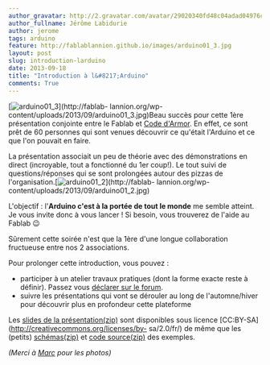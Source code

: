 ```yaml
---
author_gravatar: http://2.gravatar.com/avatar/29020340fd48c04adad04976cb909b4f?s=96&d=mm&r=g
author_fullname: Jérôme Labidurie
author: jerome
tags: arduino
feature: http://fablablannion.github.io/images/arduino01_3.jpg
layout: post
slug: introduction-larduino
date: 2013-09-18
title: "Introduction à l&#8217;Arduino"
comments: True
---
```

[![arduino01_3](http://fablablannion.github.io/images/arduino01_3-150x150.jpg)](http://fablab-
lannion.org/wp-content/uploads/2013/09/arduino01_3.jpg)Beau succès pour cette
1ère présentation conjointe entre le Fablab et [Code
d'Armor](http://codedarmor.fr/). En effet, ce sont prêt de 60 personnes qui
sont venues découvrir ce qu'était l'Arduino et ce que l'on pouvait en faire.

La présentation associait un peu de théorie avec des démonstrations en direct
(incroyable, tout a fonctionné du 1er coup!). Le tout suivi de
questions/réponses qui se sont prolongées autour des pizzas de
l'organisation.[![arduino01_2](http://fablablannion.github.io/images/arduino01_2-150x150.jpg)](http://fablab-
lannion.org/wp-content/uploads/2013/09/arduino01_2.jpg)

L'objectif : l'**Arduino c'est à la portée de tout le monde** me semble
atteint. Je vous invite donc à vous lancer ! Si besoin, vous trouverez de
l'aide au Fablab 😉

Sûrement cette soirée n'est que la 1ère d'une longue collaboration fructueuse
entre nos 2 associations.

Pour prolonger cette introduction, vous pouvez :

  * participer à un atelier travaux pratiques (dont la forme exacte reste à définir). Passez vous [déclarer sur le forum](http://fablab-lannion.org/groupes/usagers/forum/topic/introduction-arduino-commande-de-starter-kits/).
  * suivre les présentations qui vont se dérouler au long de l'automne/hiver pour découvrir plus en profondeur cette plateforme

Les [slides de la
présentation(zip)](http://ubuntuone.com/2wrKsabR1vVZdT54Kblqdx) sont
disponibles sous licence [CC:BY-SA](http://creativecommons.org/licenses/by-
sa/2.0/fr/) de même que les (petits)
[schémas(zip)](http://ubuntuone.com/1POzl3r69fHXOWRcfVYaki) et [code
source(zip)](http://ubuntuone.com/4iUv1ptnGEEvB2OGpSSfdL) des exemples.

_(Merci à [Marc](https://twitter.com/marcpoppleton) pour les photos)_





